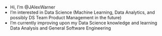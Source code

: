 - Hi, I’m @JAlexWarner
- I’m interested in Data Science (Machine Learning, Data Analytics, and possibly DS Team Product Management in the future)
- I’m currently improving upon my Data Science knowledge and learning Data Analysis and General Software Engineering
